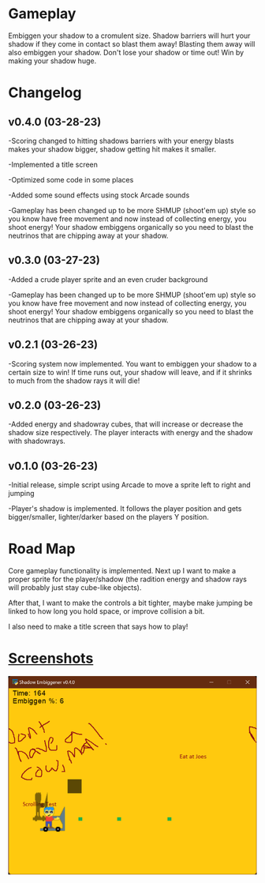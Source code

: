 # Gameplay
Embiggen your shadow to a cromulent size. Shadow barriers will hurt your shadow if they come in contact so blast them away! Blasting them away will also embiggen your shadow. Don't lose your shadow or time out! Win by making your shadow huge.

Changelog
=

v0.4.0 (03-28-23)
-
-Scoring changed to hitting shadows barriers with your energy blasts makes your shadow bigger, shadow getting hit makes it smaller.

-Implemented a title screen

-Optimized some code in some places

-Added some sound effects using stock Arcade sounds

-Gameplay has been changed up to be more SHMUP (shoot'em up) style so you know have free movement and now instead of collecting energy, you shoot energy! Your shadow embiggens organically so you need to blast the neutrinos that are chipping away at your shadow.

v0.3.0 (03-27-23)
-
-Added a crude player sprite and an even cruder background

-Gameplay has been changed up to be more SHMUP (shoot'em up) style so you know have free movement and now instead of collecting energy, you shoot energy! Your shadow embiggens organically so you need to blast the neutrinos that are chipping away at your shadow.

v0.2.1 (03-26-23)
-
-Scoring system now implemented. You want to embiggen your shadow to a certain size to win! If time runs out, your shadow will leave, and if it shrinks to much from the shadow rays it will die!

v0.2.0 (03-26-23)
-
-Added energy and shadowray cubes, that will increase or decrease the shadow size respectively. The player interacts with energy and the shadow with shadowrays.


v0.1.0 (03-26-23)
-
-Initial release, simple script using Arcade to move a sprite left to right and jumping

-Player's shadow is implemented. It follows the player position and gets bigger/smaller, lighter/darker based on the players Y position.


Road Map
=
Core gameplay functionality is implemented. Next up I want to make a proper sprite for the player/shadow (the radition energy and shadow rays will probably just stay cube-like objects).

After that, I want to make the controls a bit tighter, maybe make jumping be linked to how long you hold space, or improve collision a bit.

I also need to make a title screen that says how to play!


[Screenshots](/screenshots)
=
![Alt text](/screenshots/v0-4-0_1.png?raw=true "Gameplay")
